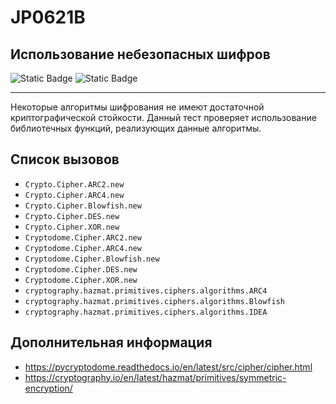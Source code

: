 # JP0621B
## Использование небезопасных шифров

![Static Badge](https://img.shields.io/badge/%D0%A1%D1%82%D0%B5%D0%BF%D0%B5%D0%BD%D1%8C%20%D0%BA%D1%80%D0%B8%D1%82%D0%B8%D1%87%D0%BD%D0%BE%D1%81%D1%82%D0%B8-%D0%92%D1%8B%D1%81%D0%BE%D0%BA%D0%B0%D1%8F-crimson?style=for-the-badge)
![Static Badge](https://img.shields.io/badge/%D0%94%D0%BE%D1%81%D1%82%D0%BE%D0%B2%D0%B5%D1%80%D0%BD%D0%BE%D1%81%D1%82%D1%8C%20%D0%BE%D0%BF%D1%80%D0%B5%D0%B4%D0%B5%D0%BB%D0%B5%D0%BD%D0%B8%D1%8F-%D0%B2%D1%8B%D1%81%D0%BE%D0%BA%D0%B0%D1%8F-crimson?style=for-the-badge)

----

Некоторые алгоритмы шифрования не имеют достаточной криптографической стойкости. Данный тест проверяет использование библиотечных функций, реализующих данные алгоритмы.

## Список вызовов

* `Crypto.Cipher.ARC2.new`
* `Crypto.Cipher.ARC4.new`
* `Crypto.Cipher.Blowfish.new`
* `Crypto.Cipher.DES.new`
* `Crypto.Cipher.XOR.new`
* `Cryptodome.Cipher.ARC2.new`
* `Cryptodome.Cipher.ARC4.new`
* `Cryptodome.Cipher.Blowfish.new`
* `Cryptodome.Cipher.DES.new`
* `Cryptodome.Cipher.XOR.new`
* `cryptography.hazmat.primitives.ciphers.algorithms.ARC4`
* `cryptography.hazmat.primitives.ciphers.algorithms.Blowfish`
* `cryptography.hazmat.primitives.ciphers.algorithms.IDEA`

## Дополнительная информация

* <https://pycryptodome.readthedocs.io/en/latest/src/cipher/cipher.html>
* <https://cryptography.io/en/latest/hazmat/primitives/symmetric-encryption/>

